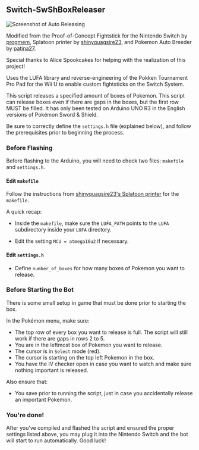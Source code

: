## Switch-SwShBoxReleaser

![Screenshot of Auto Releasing](https://i.imgur.com/KxVQF5z.png)

Modified from the Proof-of-Concept Fightstick for the Nintendo Switch by [progmem](https://github.com/progmem/Switch-Fightstick), Splatoon printer by [shinyquagsire23](https://github.com/shinyquagsire23/Switch-Fightstick), and Pokemon Auto Breeder by [patina27](https://github.com/patina27/Switch-PokemonAutoBreeder).

Special thanks to Alice Spookcakes for helping with the realization of this project!

Uses the LUFA library and reverse-engineering of the Pokken Tournament Pro Pad for the Wii U to enable custom fightsticks on the Switch System.

This script releases a specified amount of boxes of Pokemon. This script can release boxes even if there are gaps in the boxes, but the first row MUST be filled. It has only been tested on Arduino UNO R3 in the English versions of Pokémon Sword & Shield.

Be sure to correctly define the `settings.h` file (explained below), and follow the prerequisites prior to beginning the process.
 
### Before Flashing

Before flashing to the Arduino, you will need to check two files: `makefile` and `settings.h`. 

#### Edit `makefile`
Follow the instructions from [shinyquagsire23's Splatoon printer](https://github.com/shinyquagsire23/Switch-Fightstick) for the `makefile`. 

A quick recap: 

- Inside the `makefile`, make sure the `LUFA_PATH` points to the `LUFA` subdirectory inside your `LUFA` directory. 

- Edit the setting `MCU = atmega16u2` if necessary.

#### Edit `settings.h` 

- Define `number_of_boxes` for how many boxes of Pokemon you want to release.

### Before Starting the Bot

There is some small setup in game that must be done prior to starting the box.

In the Pokémon menu, make sure:

- The top row of every box you want to release is full. The script will still work if there are gaps in rows 2 to 5.
- You are in the leftmost box of Pokemon you want to release.
- The cursor is in `Select` mode (red).
- The cursor is starting on the top left Pokemon in the box.
- You have the IV checker open in case you want to watch and make sure nothing important is released.

Also ensure that: 

- You save prior to running the script, just in case you accidentally release an important Pokemon.

### You're done!

After you've compiled and flashed the script and ensured the proper settings listed above, you may plug it into the Nintendo Switch and the bot will start to run automatically. Good luck!
